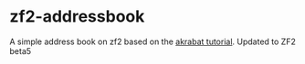 zf2-addressbook
===============

A simple address book on zf2 based on the [akrabat tutorial](http://akrabat.com/zend-framework-2-tutorial/ "Getting started with Zend Framework 2 beta"). Updated to ZF2 beta5


